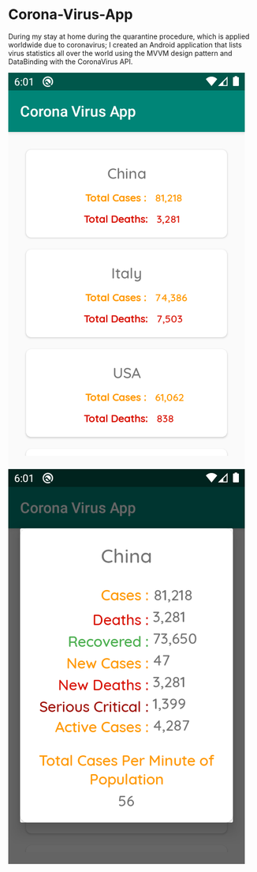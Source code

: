 # Corona-Virus-App
During my stay at home during the quarantine procedure, which is applied worldwide due to coronavirus; I created an Android application that lists virus statistics all over the world using the MVVM design pattern and DataBinding with the CoronaVirus API.

![image](https://github.com/ihaydinn/Corona-Virus-App/blob/master/Main.png)
![image](https://github.com/ihaydinn/Corona-Virus-App/blob/master/dialog.png)

